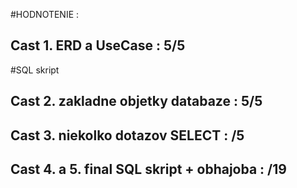 #HODNOTENIE : 
## Cast 1. ERD a UseCase : 5/5

#SQL skript
## Cast 2. zakladne objetky databaze : 5/5
## Cast 3. niekolko dotazov SELECT : /5
## Cast 4. a 5. final SQL skript + obhajoba : /19
